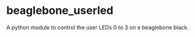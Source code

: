 beaglebone_userled
==================

A python module to control the user LEDs 0 to 3 on e beaglebone black.
